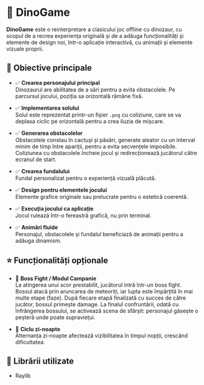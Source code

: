 # 🦖 DinoGame

**DinoGame** este o reinterpretare a clasicului joc offline cu dinozaur, cu scopul de a recrea experiența originală și de a adăuga funcționalități și elemente de design noi, într-o aplicație interactivă, cu animații și elemente vizuale proprii.

## 🎯 Obiective principale

- ✅ **Crearea personajului principal**  
  Dinozaurul are abilitatea de a sări pentru a evita obstacolele. Pe parcursul jocului, poziția sa orizontală rămâne fixă.

- ✅ **Implementarea solului**  
  Solul este reprezentat printr-un fișier `.png` cu coliziune, care se va deplasa ciclic pe orizontală pentru a crea iluzia de mișcare.

- ✅ **Generarea obstacolelor**  
  Obstacolele constau în cactuși și păsări, generate aleator cu un interval minim de timp între apariții, pentru a evita secvențele imposibile. Coliziunea cu obstacolele încheie jocul și redirecționează jucătorul către ecranul de start.

- ✅ **Crearea fundalului**  
  Fundal personalizat pentru o experiență vizuală plăcută.

- ✅ **Design pentru elementele jocului**  
  Elemente grafice originale sau prelucrate pentru o estetică coerentă.

- ✅ **Execuția jocului ca aplicație**  
  Jocul rulează într-o fereastră grafică, nu prin terminal.

- ✅ **Animări fluide**  
  Personajul, obstacolele și fundalul beneficiază de animații pentru a adăuga dinamism.

## ⭐ Funcționalități opționale

- 🦕 **Boss Fight / Modul Campanie**  
  La atingerea unui scor prestabilit, jucătorul intră într-un boss fight. Bossul atacă prin aruncarea de meteoriți, iar lupta este împărțită în mai multe etape (faze). După fiecare etapă finalizată cu succes de către jucător, bossul primește damage. La finalul confruntării, odată cu înfrângerea bossului, se activează scena de sfârșit: personajul găsește o peșteră unde poate supraviețui.

- 🌙 **Ciclu zi-noapte**  
  Alternanța zi-noapte afectează vizibilitatea în timpul nopții, crescând dificultatea.

## 🧰 Librării utilizate

- Raylib

